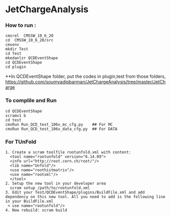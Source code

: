 # JetChargeAnalysis

### How to run :
```
cmsrel  CMSSW_10_6_20
cd  CMSSW_10_6_20/src
cmsenv
mkdir Test
cd Test
mkedanlzr QCDEventShape
cd QCDEventShape
cd plugin
```
**In QCDEventShape folder, put the codes in plugin,test from those folders,
https://github.com/soumyadipbarman/JetChargeAnalysis/tree/master/JetCharge

 ### To complile and Run
 ```
 cd QCDEventShape
 scramv1 b    
 cd test 
 cmsRun Run_QCD_test_106x_mc_cfg.py    ## For MC
 cmsRun Run_QCD_test_106x_data_cfg.py  ## For DATA
```

### For TUnFold
 ```
1. Create a scram toolfile rootunfold.xml with content:
   <tool name="rootunfold" version="6.14.09">
   <info url="http://root.cern.ch/root/"/>
   <lib name="Unfold"/>
   <use name="roothistmatrix"/>
   <use name="rootxml"/>
   </tool>
2. Setup the new tool in your developer area
   scram setup /path/to/rootunfold.xml
3. Edit your Test/QCDEventShape/plugins/BuildFile.xml and add dependency on this new tool. All you need to add is the following line in your BuildFile.xml
  < use name="rootunfold"/>
4. Now rebuild: scram build

```

